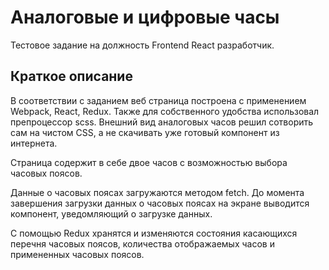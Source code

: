 # Аналоговые и цифровые часы

Тестовое задание на должность Frontend React разработчик.

## Краткое описание

В соответствии с заданием веб страница построена с применением Webpack, React, Redux. Также для собственного удобства использовал препроцессор scss.
Внешний вид аналоговых часов решил сотворить сам на чистом CSS, а не скачивать уже готовый компонент из интернета.
 
Страница содержит в себе двое часов с возможностью выбора часовых поясов.

Данные о часовых поясах загружаются методом fetch. До момента завершения загрузки данных о часовых поясах на экране выводится компонент, уведомляющий о загрузке данных.

С помощью Redux хранятся и изменяются состояния касающихся перечня часовых поясов, количества отображаемых часов и примененных часовых поясов.
